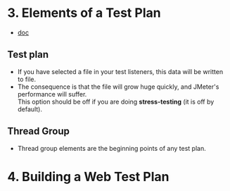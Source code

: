 
# 3. Elements of a Test Plan

- [doc](https://jmeter.apache.org/usermanual/test_plan.html)

## Test plan
- If you have selected a file in your test listeners, this data will be written to file.
- The consequence is that the file will grow huge quickly, and JMeter's performance will suffer.  
  This option should be off if you are doing **stress-testing** (it is off by default).

## Thread Group
- Thread group elements are the beginning points of any test plan.

# 4. Building a Web Test Plan